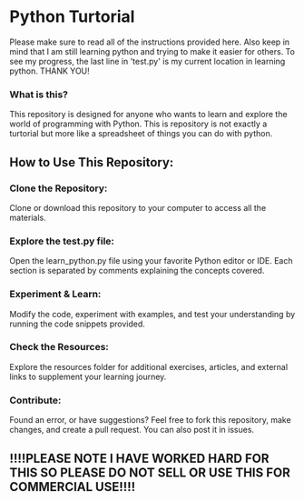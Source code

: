 # Python Turtorial

Please make sure to read all of the instructions provided here. Also keep in mind that I am still learning python and trying to make it easier for others. To see my progress, the last line in 'test.py' is my current location in learning python. THANK YOU!

### What is this?

This repository is designed for anyone who wants to learn and explore the world of programming with Python. This is repository is not exactly a turtorial but more like a spreadsheet of things you can do with python. <br>

## How to Use This Repository:

### Clone the Repository:

Clone or download this repository to your computer to access all the materials.
### Explore the test.py file:

Open the learn_python.py file using your favorite Python editor or IDE. Each section is separated by comments explaining the concepts covered.
### Experiment & Learn:

Modify the code, experiment with examples, and test your understanding by running the code snippets provided.
### Check the Resources:

Explore the resources folder for additional exercises, articles, and external links to supplement your learning journey.
### Contribute:

Found an error, or have suggestions? Feel free to fork this repository, make changes, and create a pull request. You can also post it in issues. 

## **‼️‼️PLEASE NOTE I HAVE WORKED HARD FOR THIS SO PLEASE DO NOT SELL OR USE THIS FOR COMMERCIAL USE‼️‼️**
